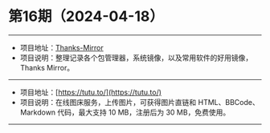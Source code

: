 # 第16期（2024-04-18）

---
- 项目地址：[Thanks-Mirror](https://github.com/eryajf/Thanks-Mirror)
- 项目说明：整理记录各个包管理器，系统镜像，以及常用软件的好用镜像，Thanks Mirror。
---
- 项目地址：[https://tutu.to/](https://tutu.to/)
- 项目说明：在线图床服务，上传图片，可获得图片直链和 HTML、BBCode、Markdown 代码，最大支持 10 MB，注册后为 30 MB，免费使用。
---

